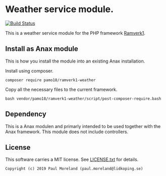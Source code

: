 Weather service module.
===========================================

[![Build Status](https://travis-ci.org/pamo18/ramverk1-weather.svg?branch=master)](https://travis-ci.org/pamo18/ramverk1-weather)

This is a weather service module for the PHP framework [Ramverk1](https://github.com/canax/anax-ramverk1-me).

Install as Anax module
------------------------------------

This is how you install the module into an existing Anax installation.

Install using composer.

```
composer require pamo18/ramverk1-weather
```

Copy all the necessary files to the current framework.


```
bash vendor/pamo18/ramverk1-weather/script/post-composer-require.bash
```

Dependency
------------------

This is a Anax modulen and primarly intended to be used together with the Anax framework.  This module does not include controllers.



License
------------------

This software carries a MIT license. See [LICENSE.txt](LICENSE.txt) for details.



```
Copyright (c) 2019 Paul Moreland (paul.moreland@lidkoping.se)
```
